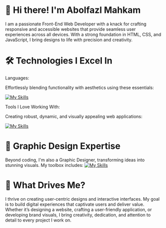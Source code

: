 # 🌟 Hi there! I'm Abolfazl Mahkam

I am a passionate Front-End Web Developer with a knack for crafting responsive and accessible websites that provide seamless user experiences across all devices. With a strong foundation in HTML, CSS, and JavaScript, I bring designs to life with precision and creativity.



# 🛠️ Technologies I Excel In

Languages:

Effortlessly blending functionality with aesthetics using these essentials:

[![My Skills](https://skillicons.dev/icons?i=js,html,css)](https://skillicons.dev)

Tools I Love Working With:

Creating robust, dynamic, and visually appealing web applications:

[![My Skills](https://skillicons.dev/icons?i=react,next,tailwind,nodejs,express,mongodb,bootstrap,figma,xd,wordpress)](https://skillicons.dev)

# 🎨 Graphic Design Expertise

Beyond coding, I'm also a Graphic Designer, transforming ideas into stunning visuals. My toolbox includes:
[![My Skills](https://skillicons.dev/icons?i=ps,pr,ae,au,ai,dw)](https://skillicons.dev)

# 🚀 What Drives Me?

I thrive on creating user-centric designs and interactive interfaces. My goal is to build digital experiences that captivate users and deliver value. Whether it’s designing a website, crafting a user-friendly application, or developing brand visuals, I bring creativity, dedication, and attention to detail to every project I work on.
